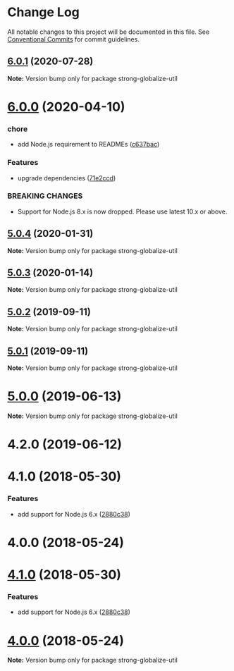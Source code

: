 # Change Log

All notable changes to this project will be documented in this file.
See [Conventional Commits](https://conventionalcommits.org) for commit guidelines.

## [6.0.1](https://github.com/strongloop/strong-globalize/compare/strong-globalize-util@6.0.0...strong-globalize-util@6.0.1) (2020-07-28)

**Note:** Version bump only for package strong-globalize-util





# [6.0.0](https://github.com/strongloop/strong-globalize/compare/strong-globalize-util@5.0.4...strong-globalize-util@6.0.0) (2020-04-10)


### chore

* add Node.js requirement to READMEs ([c637bac](https://github.com/strongloop/strong-globalize/commit/c637bac86c3a6b8b4d3dd578424f447f4b26f9c8))


### Features

* upgrade dependencies ([71e2ccd](https://github.com/strongloop/strong-globalize/commit/71e2ccd09962a2fb83641d380fecc2458dd527b8))


### BREAKING CHANGES

* Support for Node.js 8.x is now dropped. Please use latest
10.x or above.





## [5.0.4](https://github.com/strongloop/strong-globalize/compare/strong-globalize-util@5.0.3...strong-globalize-util@5.0.4) (2020-01-31)

**Note:** Version bump only for package strong-globalize-util





## [5.0.3](https://github.com/strongloop/strong-globalize/compare/strong-globalize-util@5.0.2...strong-globalize-util@5.0.3) (2020-01-14)

**Note:** Version bump only for package strong-globalize-util





## [5.0.2](https://github.com/strongloop/strong-globalize/compare/strong-globalize-util@5.0.1...strong-globalize-util@5.0.2) (2019-09-11)

**Note:** Version bump only for package strong-globalize-util





## [5.0.1](https://github.com/strongloop/strong-globalize/compare/strong-globalize-util@5.0.0...strong-globalize-util@5.0.1) (2019-09-11)

**Note:** Version bump only for package strong-globalize-util





# [5.0.0](https://github.com/strongloop/strong-globalize/compare/strong-globalize-util@4.2.0...strong-globalize-util@5.0.0) (2019-06-13)

**Note:** Version bump only for package strong-globalize-util





# 4.2.0 (2019-06-12)



# 4.1.0 (2018-05-30)


### Features

* add support for Node.js 6.x ([2880c38](https://github.com/strongloop/strong-globalize/commit/2880c38))



# 4.0.0 (2018-05-24)





<a name="4.1.0"></a>
# [4.1.0](https://github.com/strongloop/strong-globalize/compare/v4.0.2...v4.1.0) (2018-05-30)


### Features

* add support for Node.js 6.x ([2880c38](https://github.com/strongloop/strong-globalize/commit/2880c38))




<a name="4.0.0"></a>
# [4.0.0](https://github.com/strongloop/strong-globalize/compare/v3.3.0...v4.0.0) (2018-05-24)




**Note:** Version bump only for package strong-globalize-util
